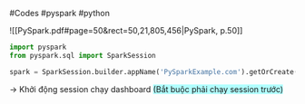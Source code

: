 #Codes #pyspark #python 

![[PySpark.pdf#page=50&rect=50,21,805,456|PySpark, p.50]]

```Python
import pyspark
from pyspark.sql import SparkSession

spark = SparkSession.builder.appName('PySparkExample.com').getOrCreate()
```
-> Khởi động session chạy dashboard <span style="background:#b1ffff">(Bắt buộc phải chạy session trước)</span>

